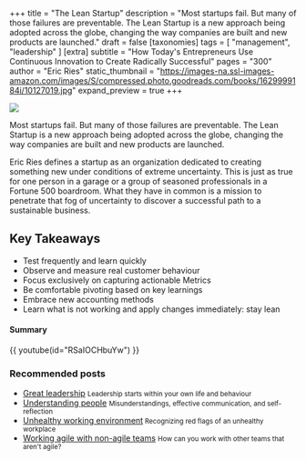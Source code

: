 +++
title = "The Lean Startup"
description = "Most startups fail. But many of those failures are preventable. The Lean Startup is a new approach being adopted across the globe, changing the way companies are built and new products are launched."
draft = false
[taxonomies]
tags = [ "management", "leadership" ] 
[extra]
subtitle = "How Today's Entrepreneurs Use Continuous Innovation to Create Radically Successful"
pages = "300"
author = "Eric Ries"
static_thumbnail = "https://images-na.ssl-images-amazon.com/images/S/compressed.photo.goodreads.com/books/1629999184i/10127019.jpg"
expand_preview = true
+++

<img border="0" src="https://images-na.ssl-images-amazon.com/images/S/compressed.photo.goodreads.com/books/1629999184i/10127019.jpg" >

Most startups fail. But many of those failures are preventable. The Lean Startup is a new approach being adopted across the globe, changing the way companies are built and new products are launched.

<!-- more -->

Eric Ries defines a startup as an organization dedicated to creating something new under conditions of extreme uncertainty. This is just as true for one person in a garage or a group of seasoned professionals in a Fortune 500 boardroom. What they have in common is a mission to penetrate that fog of uncertainty to discover a successful path to a sustainable business.

## Key Takeaways

- Test frequently and learn quickly
- Observe and measure real customer behaviour
- Focus exclusively on capturing actionable Metrics
- Be comfortable pivoting based on key learnings
- Embrace new accounting methods
- Learn what is not working and apply changes immediately: stay lean

#### Summary

{{ youtube(id="RSaIOCHbuYw") }}

### Recommended posts

- [Great leadership](/blog/great-leadership) <small>Leadership starts within your own life and behaviour</small>
- [Understanding people](/blog/understanding-people) <small>Misunderstandings, effective communication, and self-reflection</small>
- [Unhealthy working environment](/blog/unhealthy-working-environment/)<small> Recognizing red flags of an unhealthy workplace</small>
- [Working agile with non-agile teams](/blog/working-agile-with-non-agile-teams/) <small> How can you work with other teams that aren't agile?</small>
